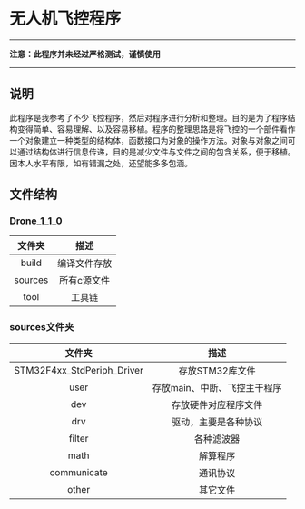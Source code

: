 # 无人机飞控程序
***
**注意：此程序并未经过严格测试，谨慎使用**
***
## 说明
此程序是我参考了不少飞控程序，然后对程序进行分析和整理。目的是为了程序结构变得简单、容易理解、以及容易移植。程序的整理思路是将飞控的一个部件看作一个对象建立一种类型的结构体，函数接口为对象的操作方法。对象与对象之间可以通过结构体进行信息传递，目的是减少文件与文件之间的包含关系，便于移植。因本人水平有限，如有错漏之处，还望能多多包涵。

## 文件结构
### Drone_1_1_0
|文件夹|描述|
|:--:|:--:|
|build|编译文件存放|
|sources|所有c源文件|
|tool|工具链|  

### sources文件夹
|文件夹|描述|
|:--:|:--:|
|STM32F4xx_StdPeriph_Driver|存放STM32库文件
|user|存放main、中断、飞控主干程序|
|dev|存放硬件对应程序文件|
|drv|驱动，主要是各种协议|
|filter|各种滤波器|
|math|解算程序|
|communicate|通讯协议|
|other|其它文件|  

